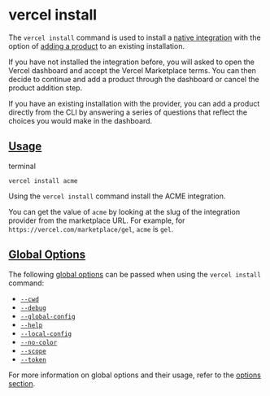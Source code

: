 # vercel install

The `vercel install` command is used to install a [native integration](https://vercel.com/docs/integrations/create-integration#native-integrations) with the option of [adding a product](https://vercel.com/docs/integrations/marketplace-product#create-your-product) to an existing installation.

If you have not installed the integration before, you will asked to open the Vercel dashboard and accept the Vercel Marketplace terms. You can then decide to continue and add a product through the dashboard or cancel the product addition step.

If you have an existing installation with the provider, you can add a product directly from the CLI by answering a series of questions that reflect the choices you would make in the dashboard.

## [Usage](https://vercel.com/docs/cli/install\#usage)

terminal

```code-block_code__isn_V
vercel install acme
```

Using the `vercel install` command install the ACME
integration.

You can get the value of `acme` by looking at the slug of the integration provider from the marketplace URL. For example, for `https://vercel.com/marketplace/gel`, `acme` is `gel`.

## [Global Options](https://vercel.com/docs/cli/install\#global-options)

The following [global options](./vercel-cli-global-options.md) can be passed when using the `vercel install` command:

- [`--cwd`](./vercel-cli-global-options.md#current-working-directory)
- [`--debug`](./vercel-cli-global-options.md#debug)
- [`--global-config`](./vercel-cli-global-options.md#global-config)
- [`--help`](./vercel-cli-global-options.md#help)
- [`--local-config`](./vercel-cli-global-options.md#local-config)
- [`--no-color`](./vercel-cli-global-options.md#no-color)
- [`--scope`](./vercel-cli-global-options.md#scope)
- [`--token`](./vercel-cli-global-options.md#token)

For more information on global options and their usage, refer to the [options section](./vercel-cli-global-options.md).
